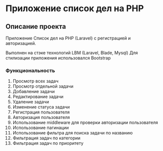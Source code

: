 # Приложение список дел на PHP

## Описание проекта

Приложение Cписок дел на PHP (Laravel) с регистрацией и авторизацией.

Выполнен на стэке технологий LBM (Laravel, Blade, Mysql)
Для стилизации приложения использовался Bootstrap

### Функциональность

1. Просмотр всех задач
2. Просмотр отдельной задачи
3. Добавление задачи
4. Редактирование задачи
5. Удаление задачи
6. Изменение статуса задачи
7. Регистрация пользователя
8. Авторизация пользователя
9. Использование middleware для проверки авторизации пользователя
10. Использование пагинации
11. Использование фильтра для поиска задачи по названию
12. Фильтрация задач по категории
13. Фильтрация задач по приоритету
